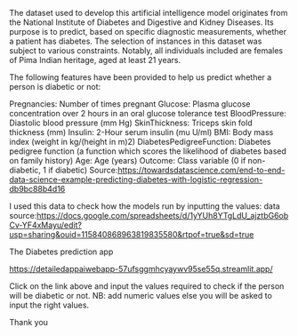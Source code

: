 The dataset used to develop this artificial intelligence model originates from the National Institute of Diabetes and Digestive and Kidney Diseases. 
Its purpose is to predict, based on specific diagnostic measurements, whether a patient has diabetes. 
The selection of instances in this dataset was subject to various constraints.
 Notably, all individuals included are females of Pima Indian heritage, aged at least 21 years.


The following features have been provided to help us predict whether a person is diabetic or not:

Pregnancies: Number of times pregnant
Glucose: Plasma glucose concentration over 2 hours in an oral glucose tolerance test
BloodPressure: Diastolic blood pressure (mm Hg)
SkinThickness: Triceps skin fold thickness (mm)
Insulin: 2-Hour serum insulin (mu U/ml)
BMI: Body mass index (weight in kg/(height in m)2)
DiabetesPedigreeFunction: Diabetes pedigree function (a function which scores the likelihood of diabetes based on family history)
Age: Age (years)
Outcome: Class variable (0 if non-diabetic, 1 if diabetic) Source:https://towardsdatascience.com/end-to-end-data-science-example-predicting-diabetes-with-logistic-regression-db9bc88b4d16


I used this data to check how the models run by inputting the values: data source:https://docs.google.com/spreadsheets/d/1yYUh8YTgLdU_ajztbG6obCv-YF4xMayu/edit?usp=sharing&ouid=115840868963819835580&rtpof=true&sd=true


The Diabetes prediction app 

https://detailedappaiwebapp-57ufsggmhcyaywv95se55q.streamlit.app/

Click on the link above and input the values required to check if the person will be diabetic or not.
NB: add numeric values else you will be asked to input the right values.

Thank you
